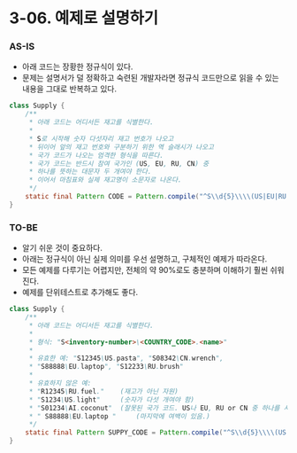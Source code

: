 # 3-06. 예제로 설명하기

### AS-IS

- 아래 코드는 장황한 정규식이 있다.
- 문제는 설명서가 덜 정확하고 숙련된 개발자라면 정규식 코드만으로 읽을 수 있는 내용을 그대로 반복하고 있다.

```java
class Supply {
    /**
     * 아래 코드는 어디서든 재고를 식별한다.
     * 
     * S로 시작해 숫자 다섯자리 재고 번호가 나오고
     * 뒤이어 앞의 재고 번호와 구분하기 위한 역 슬래시가 나오고
     * 국가 코드가 나오는 엄격한 형식을 따른다.
     * 국가 코드는 반드시 참여 국가인 (US, EU, RU, CN) 중
     * 하나를 뜻하는 대문자 두 개여야 한다.
     * 이어서 마침표와 실제 재고명이 소문자로 나온다.
     */
    static final Pattern CODE = Pattern.compile("^S\\d{5}\\\\(US|EU|RU|CN)\\.[a-z]+$");
}
```

### TO-BE

- 알기 쉬운 것이 중요하다.
- 아래는 정규식이 아닌 실제 의미를 우선 설명하고, 구체적인 예제가 따라온다.
- 모든 예제를 다루기는 어렵지만, 전체의 약 90%로도 충분하며 이해하기 훨씬 쉬워진다.
- 예제를 단위테스트로 추가해도 좋다.

```java
class Supply {
    /**
     * 아래 코드는 어디서든 재고를 식별한다.
     * 
     * 형식: "S<inventory-number>\<COUNTRY_CODE>.<name>"
     * 
     * 유효한 예: "S12345\US.pasta", "S08342\CN.wrench",
     * "S88888\EU.laptop", "S12233\RU.brush"
     * 
     * 유효하지 않은 예:
     * "R12345\RU.fuel."    (재고가 아닌 자원)
     * "S1234\US.light"     (숫자가 다섯 개여야 함)
     * "S01234\AI.coconut"  (잘못된 국가 코드. US나 EU, RU or CN 중 하나를 사용한다.)
     * " S88888\EU.laptop "     (마지막에 여백이 있음.)
     */
    static final Pattern SUPPY_CODE = Pattern.compile("^S\\d{5}\\\\(US|EU|RU|CN)\\.[a-z]+$");
}
```
